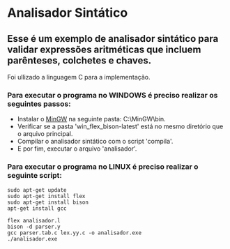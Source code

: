 # Analisador Sintático

## Esse é um exemplo de analisador sintático para validar expressões aritméticas que incluem parênteses, colchetes e chaves.
Foi ullizado a linguagem C para a implementação.

### Para executar o programa no WINDOWS é preciso realizar os seguintes passos:

* Instalar o [MinGW](http://www.mingw.org/) na seguinte pasta: C:\MinGW\bin.
* Verificar se a pasta 'win_flex_bison-latest' está no mesmo diretório que o arquivo principal.
* Compilar o analisador sintático com o script 'compila'.
* E por fim, executar o arquivo 'analisador'.

### Para executar o programa no LINUX é preciso realizar o seguinte script:
```
sudo apt-get update
sudo apt-get install flex
sudo apt-get install bison
apt-get install gcc

flex analisador.l
bison -d parser.y
gcc parser.tab.c lex.yy.c -o analisador.exe
./analisador.exe
 ```
